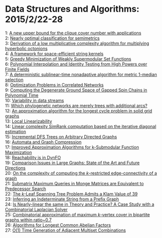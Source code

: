 # Data Structures and Algorithms: 2015/2/22-28  
1: [A new upper bound for the clique cover number with applications](https://doi.org/10.48550/arXiv.1502.06168)  
2: [Nearly optimal classification for semimetrics](https://doi.org/10.48550/arXiv.1502.06208)  
3: [Derivation of a low multiplicative complexity algorithm for multiplying  hyperbolic octonions](https://doi.org/10.48550/arXiv.1502.06250)  
4: [A framework for space-efficient string kernels](https://doi.org/10.48550/arXiv.1502.06370)  
5: [Greedy Minimization of Weakly Supermodular Set Functions](https://doi.org/10.48550/arXiv.1502.06528)  
6: [Polynomial Interpolation and Identity Testing from High Powers over  Finite Fields](https://doi.org/10.48550/arXiv.1502.06631)  
7: [A deterministic sublinear-time nonadaptive algorithm for metric  $1$-median selection](https://doi.org/10.48550/arXiv.1502.06764)  
8: [Optimization Problems in Correlated Networks](https://doi.org/10.48550/arXiv.1502.06820)  
9: [Computing the Degenerate Ground Space of Gapped Spin Chains in  Polynomial Time](https://doi.org/10.48550/arXiv.1502.06967)  
10: [Variability in data streams](https://doi.org/10.48550/arXiv.1502.07027)  
11: [Which phylogenetic networks are merely trees with additional arcs?](https://doi.org/10.48550/arXiv.1502.07045)  
12: [An approximation algorithm for the longest cycle problem in solid grid  graphs](https://doi.org/10.48550/arXiv.1502.07085)  
13: [Local Linearizability](https://doi.org/10.48550/arXiv.1502.07118)  
14: [Linear complexity SimRank computation based on the iterative diagonal  estimation](https://doi.org/10.48550/arXiv.1502.07167)  
15: [Incremental DFS Trees on Arbitrary Directed Graphs](https://doi.org/10.48550/arXiv.1502.07206)  
16: [Automata and Graph Compression](https://doi.org/10.48550/arXiv.1502.07288)  
17: [Improved Approximation Algorithms for k-Submodular Function Maximization](https://doi.org/10.48550/arXiv.1502.07406)  
18: [Reachability is in DynFO](https://doi.org/10.48550/arXiv.1502.07467)  
19: [Comparison Issues in Large Graphs: State of the Art and Future  Directions](https://doi.org/10.48550/arXiv.1502.07576)  
20: [On the complexity of computing the $k$-restricted edge-connectivity of a  graph](https://doi.org/10.48550/arXiv.1502.07659)  
21: [Submatrix Maximum Queries in Monge Matrices are Equivalent to  Predecessor Search](https://doi.org/10.48550/arXiv.1502.07663)  
22: [The $k$-Leaf Spanning Tree Problem Admits a Klam Value of 39](https://doi.org/10.48550/arXiv.1502.07725)  
23: [Inferring an Indeterminate String from a Prefix Graph](https://doi.org/10.48550/arXiv.1502.07870)  
24: [Is Nearly-linear the same in Theory and Practice? A Case Study with a  Combinatorial Laplacian Solver](https://doi.org/10.48550/arXiv.1502.07888)  
25: [Combinatorial approximation of maximum $k$-vertex cover in bipartite  graphs within ratio~0.7](https://doi.org/10.48550/arXiv.1502.07930)  
26: [Algorithms for Longest Common Abelian Factors](https://doi.org/10.48550/arXiv.1503.00049)  
27: [O(1) Time Generation of Adjacent Multiset Combinations](https://doi.org/10.48550/arXiv.1503.00067)  